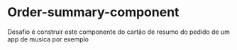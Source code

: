 # Order-summary-component
Desafio é construir este componente do cartão de resumo do pedido de um app de musica por exemplo
